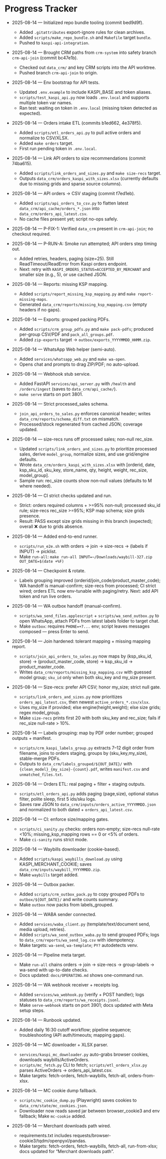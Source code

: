 # Progress Tracker

- 2025-08-14 — Initialized repo bundle tooling (commit bed9d9f).
  - Added `.gitattributes` export-ignore rules for clean archives.
  - Added `scripts/make_repo_bundle.sh` and `Makefile` target `bundle`.
  - Pushed to `kaspi-api-integration`.
 
- 2025-08-14 — Brought CRM paths from `crm-system` into safety branch `crm-api-join` (commit bc47e1b).
  - Checked out `data_crm/` and key CRM scripts into the API worktree.
  - Pushed branch `crm-api-join` to origin.

- 2025-08-14 — Env bootstrap for API tests.
  - Updated `.env.example` to include KASPI_BASE and token aliases.
  - `scripts/test_kaspi_api.py` now loads `.env.local` and supports multiple token var names.
  - Ran test: waiting on token in `.env.local` (missing token detected as expected).

- 2025-08-14 — Orders intake ETL (commits b1ed662, 4e378f5).
  - Added `scripts/etl_orders_api.py` to pull active orders and normalize to CSV/XLSX.
  - Added `make orders` target.
  - First run pending token in `.env.local`.

- 2025-08-14 — Link API orders to size recommendations (commit 74ba615).
  - Added `scripts/link_orders_and_sizes.py` and `make size-recs` target.
  - Outputs `data_crm/orders_kaspi_with_sizes.xlsx` (currently defaults due to missing grids and sparse source columns).

- 2025-08-14 — API orders → CSV staging (commit f7ed1eb).
  - Added `scripts/api_orders_to_csv.py` to flatten latest `data_crm/api_cache/orders_*.json` into `data_crm/orders_api_latest.csv`.
  - No cache files present yet; script no-ops safely.

- 2025-08-14 — P-FIX-1: Verified `data_crm` present in `crm-api-join`; no checkout required.

- 2025-08-14 — P-RUN-A: Smoke run attempted; API orders step timing out.
  - Added retries, headers, paging (size=25). Still ReadTimeout/ReadError from Kaspi orders endpoint.
  - Next: retry with `KASPI_ORDERS_STATUS=ACCEPTED_BY_MERCHANT` and smaller size (e.g., 5), or use cached JSON.

- 2025-08-14 — Reports: missing KSP mapping.
  - Added `scripts/report_missing_ksp_mapping.py` and `make report-missing-maps`.
  - Generated `data_crm/reports/missing_ksp_mapping.csv` (empty headers if no gaps).

- 2025-08-14 — Exports: grouped packing PDFs.
  - Added `scripts/crm_group_pdfs.py` and `make pack-pdfs`; produced per-group CSV/PDF and `pack_all_groups.pdf`.
  - Added `zip-exports` target → `outbox/exports_YYYYMMDD_HHMM.zip`.

- 2025-08-14 — WhatsApp Web helper (semi-auto).
  - Added `services/whatsapp_web.py` and `make wa-open`.
  - Opens chat and prompts to drag ZIP/PDF; no auto-upload.

- 2025-08-14 — Webhook stub service.
  - Added FastAPI `services/api_server.py` with `/health` and `/orders/ingest` (saves to `data_crm/api_cache/`).
  - `make serve` starts on port 3801.

- 2025-08-14 — Strict processed_sales schema.
  - `join_api_orders_to_sales.py` enforces canonical header; writes `data_crm/reports/schema_diff.txt` on mismatch.
  - Processed/stock regenerated from cached JSON; coverage updated.

- 2025-08-14 — size-recs runs off processed sales; non-null rec_size.
  - Updated `scripts/link_orders_and_sizes.py` to prioritize processed sales, derive `model_group`, normalize sizes, and use grid/engine defaults.
  - Wrote `data_crm/orders_kaspi_with_sizes.xlsx` with [orderid, date, ksp_sku_id, sku_key, store_name, qty, height, weight, rec_size, model_group].
  - Sample run: rec_size counts show non-null values (defaults to M where needed).

- 2025-08-14 — CI strict checks updated and run.
  - Strict: orders required columns + >=95% non-null; processed sku_id rule; size-recs rec_size >=95%; KSP map schema; size grids presence.
  - Result: PASS except size grids missing in this branch (expected); overall ❌ due to grids absence.

- 2025-08-14 — Added end-to-end runner.
  - `scripts/run_e2e.sh` with orders → join → size-recs → (labels if INPUT) → picklist.
  - Make `run-all`: `make run-all INPUT=~/Downloads/waybill-327.zip OUT_DATE=$(date +%F)`

- 2025-08-14 — Checkpoint & rotate.
  - Labels grouping improved (orderid/join_code/product_master_code); WA handoff is manual-confirm; size-recs from processed; CI strict wired; orders ETL now env-tunable with paging/retry. Next: add API token and run live orders.

- 2025-08-14 — WA outbox handoff (manual-confirm).
  - `scripts/wa_send_files.applescript` + `scripts/wa_send_outbox.py` to open WhatsApp, attach PDFs from latest labels folder to target chat.
  - Make `outbox`: requires `PHONE=+7...` env; script leaves messages composed — press Enter to send.

- 2025-08-14 — Join hardened: tolerant mapping + missing mapping report.
  - `scripts/join_api_orders_to_sales.py` now maps by (ksp_sku_id, store) → (product_master_code, store) → ksp_sku_id → product_master_code.
  - Writes `data_crm/reports/missing_ksp_mapping.csv` with guessed model group; `sku_id` only when both sku_key and my_size present.

- 2025-08-14 — Size-recs: prefer API CSV; honor my_size; strict null gate.
  - `scripts/link_orders_and_sizes.py` now prioritizes `orders_api_latest.csv`, then newest `active_orders_*.csv/xlsx`.
  - Uses my_size if provided; else engine(height,weight); else size grids; regex model_group.
  - Make `size-recs` prints first 20 with both sku_key and rec_size; fails if rec_size null-rate > 10%.

- 2025-08-14 — Labels grouping: map by PDF order number; grouped outputs + manifest.
  - `scripts/crm_kaspi_labels_group.py` extracts 7–12 digit order from filename, joins to orders staging, groups by (sku_key,my_size), stable-merge PDFs.
  - Outputs to `data_crm/labels_grouped/${OUT_DATE}/` with `{clean_model}_{my_size}-{count}.pdf`, writes `manifest.csv` and `unmatched_files.txt`.

- 2025-08-14 — Orders ETL: real paging + filter + staging outputs.
  - `scripts/etl_orders_api.py` adds paging (page,size), optional status filter, polite sleep, first 5 ids/sku logs.
  - Saves raw JSON to `data_crm/inputs/orders_active_YYYYMMDD.json` and normalized to both dated + `orders_api_latest.csv`.

- 2025-08-14 — CI: enforce size/mapping gates.
  - `scripts/ci_sanity.py` checks: orders non-empty; size-recs null-rate <10%; missing_ksp_mapping rows == 0 or <5% of orders.
  - Make `ci-sanity` runs strict mode.

- 2025-08-14 — Waybills downloader (cookie-based).
  - Added `scripts/kaspi_waybills_download.py` using KASPI_MERCHANT_COOKIE; saves `data_crm/inputs/waybill_YYYYMMDD.zip`.
  - Make `waybills` target added.

- 2025-08-14 — Outbox packer.
  - Added `scripts/crm_outbox_pack.py` to copy grouped PDFs to `outbox/${OUT_DATE}/` and write counts summary.
  - Make `outbox` now packs from labels_grouped.

- 2025-08-14 — WABA sender connected.
  - Added `services/waba_client.py` (template/text/document send, media upload, retries).
  - Added `scripts/wa_send_outbox_waba.py` to send grouped PDFs; logs to `data_crm/reports/wa_send_log.csv` with idempotency.
  - Make targets: `wa-send`, `wa-template`; `PY?` autodetects venv.

- 2025-08-14 — Pipeline meta target.
  - Make `run-all` chains orders → join → size-recs → group-labels → wa-send with up-to-date checks.
  - Docs updated: `docs/OPERATING.md` shows one-command run.

- 2025-08-14 — WA webhook receiver + receipts log.
  - Added `services/wa_webhook.py` (verify + POST handler); logs statuses to `data_crm/reports/wa_receipts.jsonl`.
  - Make `serve-webhook` starts on port 3901; docs updated with Meta setup steps.

- 2025-08-14 — Runbook updated.
  - Added daily 16:30 cutoff workflow; pipeline sequence; troubleshooting (API auth/timeouts; mapping gaps).

- 2025-08-14 — MC downloader + XLSX parser.
  - `services/kaspi_mc_downloader.py` auto-grabs browser cookies, downloads waybills/ActiveOrders.
  - `scripts/mc_fetch.py` CLI to fetch; `scripts/etl_orders_xlsx.py` parses ActiveOrders → orders_api_latest.csv.
  - Make targets: fetch-orders, fetch-waybills, fetch-all, orders-from-xlsx.

- 2025-08-14 — MC cookie dump fallback.
  - `scripts/mc_cookie_dump.py` (Playwright) saves cookies to `data_crm/state/mc_cookies.json`.
  - Downloader now reads saved jar between browser_cookie3 and env fallback; Make `mc-cookie` added.

- 2025-08-14 — Merchant downloads path wired.
  - requirements.txt includes requests/browser-cookie3/tqdm/openpyxl/pandas.
  - Make targets: fetch-orders, fetch-waybills, fetch-all, run-from-xlsx; docs updated for “Merchant downloads path”.
